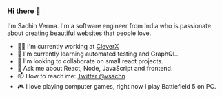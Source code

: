 ### Hi there 👋

I'm Sachin Verma. I'm a software engineer from India who is passionate about creating beautiful websites that people love.

- 👨‍💻 I'm currently working at [CleverX](https://cleverx.com/ "CLeverX Website")
- 🌱 I'm currently learning automated testing and GraphQL.
- 👯 I'm looking to collaborate on small react projects.
- 💬 Ask me about React, Node, JavaScript and frontend.
- 📫 How to reach me: [Twitter @vsachn](https://twitter.com/vsachn "Sachin's Twitter")
- 🎮 I love playing computer games, right now I play Battlefield 5 on PC. 
